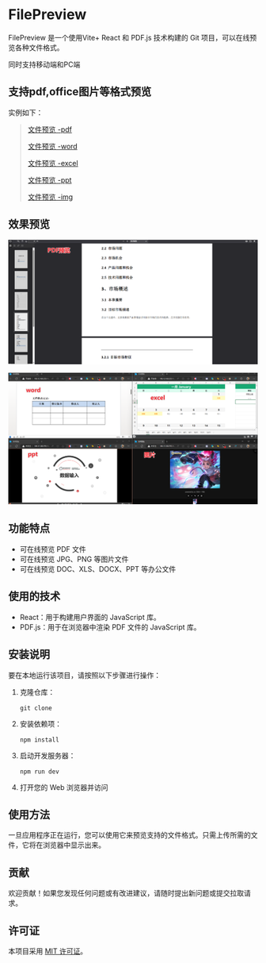 # FilePreview

FilePreview 是一个使用Vite+ React 和 PDF.js 技术构建的 Git 项目，可以在线预览各种文件格式。

同时支持移动端和PC端

## 支持pdf,office图片等格式预览

实例如下：

> [文件预览 -pdf](https://sweetwisdom.github.io/react-filePreview/filePreview/?type=pdf&url=https://sweetwisdom.github.io/react-filePreview/filePreview/00.pdf)
>
> [文件预览 -word]( https://sweetwisdom.github.io/react-filePreview/filePreview/?type=doc&url=https://sweetwisdom.github.io/react-filePreview/filePreview/00.docx)
>
 >[文件预览 -excel](https://sweetwisdom.github.io/react-filePreview/filePreview/?type=doc&url=https://sweetwisdom.github.io/react-filePreview/filePreview/00.xlsx)
 >
>  [文件预览 -ppt](https://sweetwisdom.github.io/react-filePreview/filePreview/?type=doc&url=https://sweetwisdom.github.io/react-filePreview/filePreview/00.pptx)
>  
> [文件预览 -img](https://sweetwisdom.github.io/react-filePreview/filePreview/?type=img&url=https://shp.qpic.cn/ishow/2735050916/1683619418_1265602313_17762_sProdImgNo_2.jpg/0)


## 效果预览



![image-20230627203120423](./.imgs/image-20230627203120423.png)

![image-20230627203023526](.imgs/image-20230627203023526.png)

## 功能特点

- 可在线预览 PDF 文件
- 可在线预览 JPG、PNG 等图片文件
- 可在线预览 DOC、XLS、DOCX、PPT 等办公文件

## 使用的技术

- React：用于构建用户界面的 JavaScript 库。
- PDF.js：用于在浏览器中渲染 PDF 文件的 JavaScript 库。

## 安装说明

要在本地运行该项目，请按照以下步骤进行操作：

1. 克隆仓库：

   ```
   git clone
   ```

2. 安装依赖项：

   ```
   npm install
   ```

3. 启动开发服务器：

   ```
   npm run dev
   ```

4. 打开您的 Web 浏览器并访问

## 使用方法

一旦应用程序正在运行，您可以使用它来预览支持的文件格式。只需上传所需的文件，它将在浏览器中显示出来。

## 贡献

欢迎贡献！如果您发现任何问题或有改进建议，请随时提出新问题或提交拉取请求。

## 许可证

本项目采用 [MIT 许可证](https://chat.wuguokai.cn/LICENSE)。